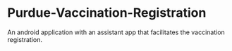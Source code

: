 # Purdue-Vaccination-Registration
An android application with an assistant app that facilitates the vaccination registration.

